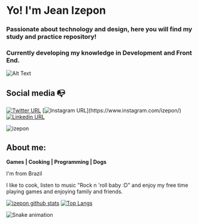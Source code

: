 <h1 align="left">Yo! I'm Jean Izepon</h1>
<h3 align="left">Passionate about technology and design, here you will find my study and practice repository!</h3>

<h3 align="left">Currently developing my knowledge in Development and Front End.</h3>

![Alt Text](https://i.pinimg.com/originals/bc/1c/5c/bc1c5caa5be55e8a602fd5ec390e8fd0.gif)

## Social media :mailbox_with_no_mail:

[![Twitter URL](https://img.shields.io/twitter/url?color=%231DA1F2&label=follow&logo=twitter&logoColor=%231DA1F2&style=flat-square&url=https%3A%2F%2Fwww.reddit.com%2Fuser%2FFatChicken277)](https://twitter.com/izepon)
[![Instagram URL](https://img.shields.io/twitter/url?color=%23fb3958&label=follow&logo=instagram&logoColor=%23fb3958&style=flat-square&url=https%3A%2F%2Fwww.instagram.com%2Falejorc_)](https://www.instagram.com/izepon/)
[![Linkedin URL](https://img.shields.io/twitter/url?color=%230072b1&label=connect&logo=linkedin&logoColor=%230072b1&style=flat-square&url=https%3A%2F%2Fwww.linkedin.com%2Fin%2Falejandro-ramirez-ciceros%2F)](https://www.linkedin.com/in/jean-izepon/)



<p align="left"><img src="https://komarev.com/ghpvc/?username=izepon&label=Profile%20views&color=0e75b6&style=flat" alt="izepon" /> </p>

## About me: 

**Games | Cooking | Programming | Dogs**

I'm from Brazil

I like to cook, listen to music "Rock n 'roll baby :D" and enjoy my free time playing games and enjoying family and friends.

[![izepon github stats](https://github-readme-stats.vercel.app/api?username=izepon)](https://github.com/izepon)
[![Top Langs](https://github-readme-stats.vercel.app/api/top-langs/?username=izepon&layout=compact)](https://github.com/izepon)

![Snake animation](https://github.com/rafaballerini/izepon/blob/output/github-contribution-grid-snake.svg)
 




